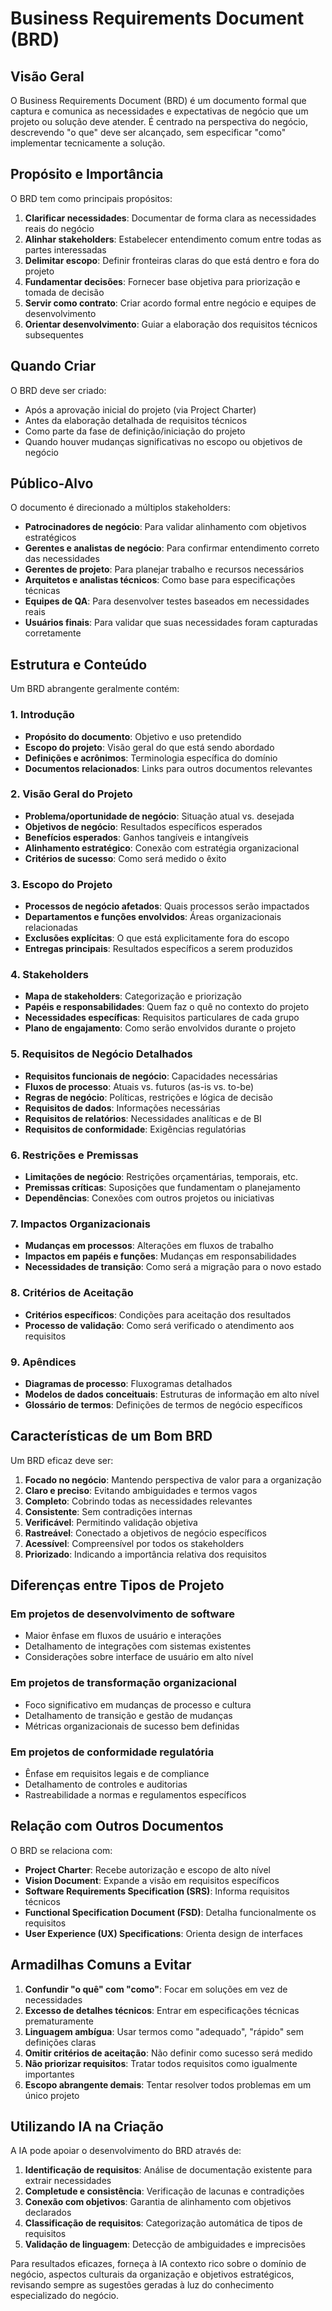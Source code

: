 # Business Requirements Document (BRD)

## Visão Geral

O Business Requirements Document (BRD) é um documento formal que captura e comunica as necessidades e expectativas de negócio que um projeto ou solução deve atender. É centrado na perspectiva do negócio, descrevendo "o que" deve ser alcançado, sem especificar "como" implementar tecnicamente a solução.

## Propósito e Importância

O BRD tem como principais propósitos:

1. **Clarificar necessidades**: Documentar de forma clara as necessidades reais do negócio
2. **Alinhar stakeholders**: Estabelecer entendimento comum entre todas as partes interessadas
3. **Delimitar escopo**: Definir fronteiras claras do que está dentro e fora do projeto
4. **Fundamentar decisões**: Fornecer base objetiva para priorização e tomada de decisão
5. **Servir como contrato**: Criar acordo formal entre negócio e equipes de desenvolvimento
6. **Orientar desenvolvimento**: Guiar a elaboração dos requisitos técnicos subsequentes

## Quando Criar

O BRD deve ser criado:

- Após a aprovação inicial do projeto (via Project Charter)
- Antes da elaboração detalhada de requisitos técnicos
- Como parte da fase de definição/iniciação do projeto
- Quando houver mudanças significativas no escopo ou objetivos de negócio

## Público-Alvo

O documento é direcionado a múltiplos stakeholders:

- **Patrocinadores de negócio**: Para validar alinhamento com objetivos estratégicos
- **Gerentes e analistas de negócio**: Para confirmar entendimento correto das necessidades
- **Gerentes de projeto**: Para planejar trabalho e recursos necessários
- **Arquitetos e analistas técnicos**: Como base para especificações técnicas
- **Equipes de QA**: Para desenvolver testes baseados em necessidades reais
- **Usuários finais**: Para validar que suas necessidades foram capturadas corretamente

## Estrutura e Conteúdo

Um BRD abrangente geralmente contém:

### 1. Introdução

- **Propósito do documento**: Objetivo e uso pretendido
- **Escopo do projeto**: Visão geral do que está sendo abordado
- **Definições e acrônimos**: Terminologia específica do domínio
- **Documentos relacionados**: Links para outros documentos relevantes

### 2. Visão Geral do Projeto

- **Problema/oportunidade de negócio**: Situação atual vs. desejada
- **Objetivos de negócio**: Resultados específicos esperados
- **Benefícios esperados**: Ganhos tangíveis e intangíveis
- **Alinhamento estratégico**: Conexão com estratégia organizacional
- **Critérios de sucesso**: Como será medido o êxito

### 3. Escopo do Projeto

- **Processos de negócio afetados**: Quais processos serão impactados
- **Departamentos e funções envolvidos**: Áreas organizacionais relacionadas
- **Exclusões explícitas**: O que está explicitamente fora do escopo
- **Entregas principais**: Resultados específicos a serem produzidos

### 4. Stakeholders

- **Mapa de stakeholders**: Categorização e priorização
- **Papéis e responsabilidades**: Quem faz o quê no contexto do projeto
- **Necessidades específicas**: Requisitos particulares de cada grupo
- **Plano de engajamento**: Como serão envolvidos durante o projeto

### 5. Requisitos de Negócio Detalhados

- **Requisitos funcionais de negócio**: Capacidades necessárias
- **Fluxos de processo**: Atuais vs. futuros (as-is vs. to-be)
- **Regras de negócio**: Políticas, restrições e lógica de decisão
- **Requisitos de dados**: Informações necessárias
- **Requisitos de relatórios**: Necessidades analíticas e de BI
- **Requisitos de conformidade**: Exigências regulatórias

### 6. Restrições e Premissas

- **Limitações de negócio**: Restrições orçamentárias, temporais, etc.
- **Premissas críticas**: Suposições que fundamentam o planejamento
- **Dependências**: Conexões com outros projetos ou iniciativas

### 7. Impactos Organizacionais

- **Mudanças em processos**: Alterações em fluxos de trabalho
- **Impactos em papéis e funções**: Mudanças em responsabilidades
- **Necessidades de transição**: Como será a migração para o novo estado

### 8. Critérios de Aceitação

- **Critérios específicos**: Condições para aceitação dos resultados
- **Processo de validação**: Como será verificado o atendimento aos requisitos

### 9. Apêndices

- **Diagramas de processo**: Fluxogramas detalhados
- **Modelos de dados conceituais**: Estruturas de informação em alto nível
- **Glossário de termos**: Definições de termos de negócio específicos

## Características de um Bom BRD

Um BRD eficaz deve ser:

1. **Focado no negócio**: Mantendo perspectiva de valor para a organização
2. **Claro e preciso**: Evitando ambiguidades e termos vagos
3. **Completo**: Cobrindo todas as necessidades relevantes
4. **Consistente**: Sem contradições internas
5. **Verificável**: Permitindo validação objetiva
6. **Rastreável**: Conectado a objetivos de negócio específicos
7. **Acessível**: Compreensível por todos os stakeholders
8. **Priorizado**: Indicando a importância relativa dos requisitos

## Diferenças entre Tipos de Projeto

### Em projetos de desenvolvimento de software

- Maior ênfase em fluxos de usuário e interações
- Detalhamento de integrações com sistemas existentes
- Considerações sobre interface de usuário em alto nível

### Em projetos de transformação organizacional

- Foco significativo em mudanças de processo e cultura
- Detalhamento de transição e gestão de mudanças
- Métricas organizacionais de sucesso bem definidas

### Em projetos de conformidade regulatória

- Ênfase em requisitos legais e de compliance
- Detalhamento de controles e auditorias
- Rastreabilidade a normas e regulamentos específicos

## Relação com Outros Documentos

O BRD se relaciona com:

- **Project Charter**: Recebe autorização e escopo de alto nível
- **Vision Document**: Expande a visão em requisitos específicos
- **Software Requirements Specification (SRS)**: Informa requisitos técnicos
- **Functional Specification Document (FSD)**: Detalha funcionalmente os requisitos
- **User Experience (UX) Specifications**: Orienta design de interfaces

## Armadilhas Comuns a Evitar

1. **Confundir "o quê" com "como"**: Focar em soluções em vez de necessidades
2. **Excesso de detalhes técnicos**: Entrar em especificações técnicas prematuramente
3. **Linguagem ambígua**: Usar termos como "adequado", "rápido" sem definições claras
4. **Omitir critérios de aceitação**: Não definir como sucesso será medido
5. **Não priorizar requisitos**: Tratar todos requisitos como igualmente importantes
6. **Escopo abrangente demais**: Tentar resolver todos problemas em um único projeto

## Utilizando IA na Criação

A IA pode apoiar o desenvolvimento do BRD através de:

1. **Identificação de requisitos**: Análise de documentação existente para extrair necessidades
2. **Completude e consistência**: Verificação de lacunas e contradições
3. **Conexão com objetivos**: Garantia de alinhamento com objetivos declarados
4. **Classificação de requisitos**: Categorização automática de tipos de requisitos
5. **Validação de linguagem**: Detecção de ambiguidades e imprecisões

Para resultados eficazes, forneça à IA contexto rico sobre o domínio de negócio, aspectos culturais da organização e objetivos estratégicos, revisando sempre as sugestões geradas à luz do conhecimento especializado do negócio.
